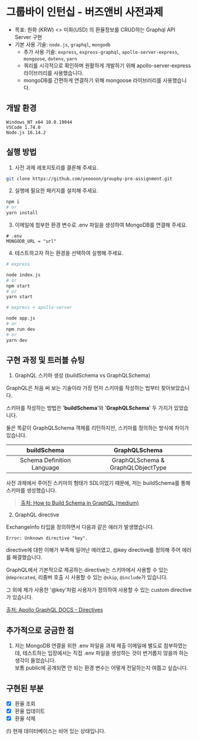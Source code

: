 # 그룹바이 인턴십 - 버즈앤비 사전과제
* 목표: 원화 (KRW) <> 미화(USD) 의 환율정보를 CRUD하는 Graphql API Server 구현
* 기본 사용 기술: `node.js`, `graphql`, `mongodb`
    * 추가 사용 기술: `express`, `express-graphql`, `apollo-server-express`, `mongoose`, `dotenv`, `yarn`
    * 쿼리를 시각적으로 확인하며 원활하게 개발하기 위해 apollo-server-express 라이브러리를 사용했습니다.
    * mongoDB를 간편하게 연결하기 위해 mongoose 라이브러리를 사용했습니다.

## 개발 환경
`Windows_NT x64 10.0.19044`   
`VSCode 1.74.0`   
`Node.js 16.14.2`

## 실행 방법
1. 사전 과제 레포지토리를 클론해 주세요.
```sh
git clone https://github.com/yeoooon/groupby-pre-assignment.git
```
2. 실행에 필요한 패키지를 설치해 주세요.
```sh
npm i
# or
yarn install
```
3. 이메일에 첨부한 환경 변수로 .env 파일을 생성하여 MongoDB를 연결해 주세요.
```env
# .env
MONGODB_URL = "url"
```
4. 테스트하고자 하는 환경을 선택하여 실행해 주세요.
```sh
# express

node index.js
# or
npm start
# or
yarn start
```

```sh
# express + apollo-server

node app.js
# or
npm run dev
# or
yarn dev
```
## 구현 과정 및 트러블 슈팅

1. GraphQL 스키마 생성 (buildSchema vs GraphQLSchema)

GraphQL은 처음 써 보는 기술이라 가장 먼저 스키마를 작성하는 법부터 찾아보았습니다.

스키마를 작성하는 방법은 '**buildSchema**'와 '**GraphQLSchema**' 두 가지가 있었습니다.

둘은 똑같이 GraphQLSchema 객체를 리턴하지만, 스키마를 정의하는 방식에 차이가 있습니다.   

  |buildSchema|GraphQLSchema|   
  |:------:|:---:|   
  |Schema Definition Language|GraphQLSchema & GraphQLObjectType|   

사전 과제에서 주어진 스키마의 형태가 SDL이었기 때문에, 저는 buildSchema를 통해 스키마를 생성했습니다.   
> [출처: How to Build Schema in GraphQL (medium)](https://elfi-y.medium.com/how-to-build-schema-in-graphql-bb0a914a82ad)

2. GraphQL directive

ExchangeInfo 타입을 정의하면서 다음과 같은 에러가 발생했습니다.
```
Error: Unknown directive "key".
```
directive에 대한 이해가 부족해 일어난 에러였고, @key directive를 정의해 주어 에러를 해결했습니다.

GraphQL에서 기본적으로 제공하는 directive는 스키마에서 사용할 수 있는 `@deprecated`, 리졸버 호출 시 사용할 수 있는 `@skip`, `@include`가 있습니다.

그 외에 제가 사용한 '@key'처럼 사용자가 정의하여 사용할 수 있는 custom directive가 있습니다.

[출처: Apollo GraphQL DOCS - Directives](https://www.apollographql.com/docs/apollo-server/schema/directives/#custom-directives)

## 추가적으로 궁금한 점
1. 저는 MongoDB 연결을 위한 .env 파일을 과제 제출 이메일에 별도로 첨부하였는데, 테스트하는 입장에서는 직접 .env 파일을 생성하는 것이 번거롭지 않을까 하는 생각이 들었습니다.   
보통 public에 공개되면 안 되는 환경 변수는 어떻게 전달하는지 여쭙고 싶습니다.

## 구현된 부분
   
- [x] 환율 조회   
- [x] 환율 업데이트   
- [x] 환율 삭제   

(!) 현재 데이터베이스는 비어 있는 상태입니다.
